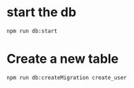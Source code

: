 # start the db
```
npm run db:start
```

# Create a new table

```
npm run db:createMigration create_user
```
